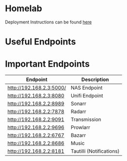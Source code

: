 # Homelab
Deployment Instructions can be found [here](docs/README.md)


# Useful Endpoints
# Important Endpoints
| Endpoint                 | Description              |
| ------------------------ | ------------------------ |
| http://192.168.2.3:5000/ | NAS Endpoint             |
| http://192.168.2.3:8080  | Unifi Endpoint           |
| http://192.168.2.2:8989  | Sonarr                   |
| http://192.168.2.2:7878  | Radarr                   |
| http://192.168.2.2:9091  | Transmission             |
| http://192.168.2.2:9696  | Prowlarr                 |
| http://192.168.2.2:6767  | Bazarr                   |
| http://192.168.2.2:8686  | Music                    |
| http://192.168.2.2:8181  | Tautilli (Notifications) |
